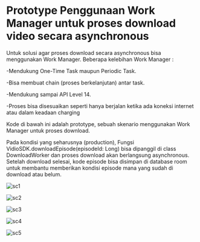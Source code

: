 # Prototype Penggunaan Work Manager untuk proses download video secara asynchronous

Untuk solusi agar proses download secara asynchronous bisa menggunakan Work Manager.
Beberapa kelebihan Work Manager :

-Mendukung One-Time Task maupun Periodic Task.

-Bisa membuat chain (proses berkelanjutan) antar task.

-Mendukung sampai API Level 14.

-Proses bisa disesuaikan seperti hanya berjalan ketika ada koneksi internet atau dalam keadaan charging

Kode di bawah ini adalah prototype, sebuah skenario menggunakan Work Manager untuk proses download.

Pada kondisi yang seharusnya (production), Fungsi VidioSDK.downloadEpisode(episodeId: Long) bisa dipanggil di class DownloadWorker dan proses download akan berlangsung asynchronous.
Setelah download selesai, kode episode bisa disimpan di database room untuk membantu memberikan kondisi episode mana yang sudah di download atau belum.


![sc1](https://github.com/moha-sihab/Vidiotest/blob/master/app/src/main/res/drawable/sc1.jpg?raw=true)

![sc2](https://github.com/moha-sihab/Vidiotest/blob/master/app/src/main/res/drawable/sc2.jpg?raw=true)

![sc3](https://github.com/moha-sihab/Vidiotest/blob/master/app/src/main/res/drawable/sc3.jpg?raw=true)

![sc4](https://github.com/moha-sihab/Vidiotest/blob/master/app/src/main/res/drawable/sc4.jpg?raw=true)

![sc5](https://github.com/moha-sihab/Vidiotest/blob/master/app/src/main/res/drawable/sc5.jpg?raw=true)


